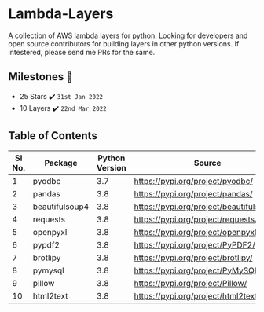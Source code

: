# Lambda-Layers

A collection of AWS lambda layers for python. Looking for developers and open source contributors for building layers in other python versions. If intestered, please send me PRs for the same.

## Milestones :triangular_flag_on_post:
 - 25 Stars :heavy_check_mark: ```31st Jan 2022```
 - 10 Layers :heavy_check_mark: ```22nd Mar 2022```

## Table of Contents

| Sl No. |      Package      | Python Version |                   Source                   |                                                            Link                                                             |
|--------|-------------------|----------------|--------------------------------------------|-----------------------------------------------------------------------------------------------------------------------------|
|      1 |    pyodbc         |            3.7 | <https://pypi.org/project/pyodbc/>         | [Link](3.7/pyodbc-layer.zip)         |
|      2 |    pandas         |            3.8 | <https://pypi.org/project/pandas/>         | [Link](3.8/pandas-layer.zip)         |
|      3 |    beautifulsoup4 |            3.8 | <https://pypi.org/project/beautifulsoup4/> | [Link](3.8/beautifulsoup4-layer.zip) |
|      4 |    requests       |            3.8 | <https://pypi.org/project/requests/>       | [Link](3.8/requests-layer.zip)       |
|      5 |    openpyxl       |            3.8 | <https://pypi.org/project/openpyxl/>       | [Link](3.8/openpyxl-layer.zip)       |
|      6 |    pypdf2         |            3.8 | <https://pypi.org/project/PyPDF2/>         | [Link](3.8/pypdf2-layer.zip)         |
|      7 |    brotlipy       |            3.8 | <https://pypi.org/project/brotlipy/>       | [Link](3.8/brotlipy-layer.zip)       |
|      8 |    pymysql        |            3.8 | <https://pypi.org/project/PyMySQL/>        | [Link](3.8/pymysql-layer.zip)        |
|      9 |    pillow         |            3.8 | <https://pypi.org/project/Pillow/>         | [Link](3.8/pillow-layer.zip)         |
|     10 |    html2text      |            3.8 | <https://pypi.org/project/html2text/>      | [Link](3.8/html2text-layer.zip)      |

